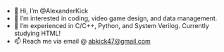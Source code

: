 - 👋 Hi, I’m @AlexanderKick
- 👀 I’m interested in coding, video game design, and data management.
- 🌱 I’m experienced in C/C++, Python, and System Verilog. Currently studying HTML!
- 📫 Reach me via email @ abkick47@gmail.com

<!---
AlexanderKick/AlexanderKick is a ✨ special ✨ repository because its `README.md` (this file) appears on your GitHub profile.
You can click the Preview link to take a look at your changes.
--->
